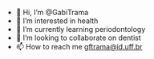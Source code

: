 - 👋 Hi, I’m @GabiTrama
- 👀 I’m interested in health 
- 🌱 I’m currently learning periodontology
- 💞️ I’m looking to collaborate on dentist
- 📫 How to reach me gftrama@id.uff.br

<!---
GabiTrama/GabiTrama is a ✨ special ✨ repository because its `README.md` (this file) appears on your GitHub profile.
You can click the Preview link to take a look at your changes.
--->
